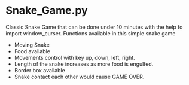 # Snake_Game.py
Classic Snake Game that can be done under 10 minutes with the help fo import window_curser.
Functions available in this simple snake game
- Moving Snake
- Food available
- Movements control with key up, down, left, right.
- Length of the snake increases as more food is engulfed.
- Border box available
- Snake contact each other would cause GAME OVER.
